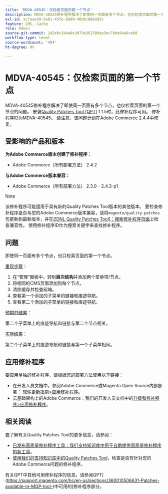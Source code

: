 ```yaml
---
title: 'MDVA-40545：仅检索页面的第一个节点'
description: MDVA-40545修补程序解决了即使同一页面有多个节点，也仅检索页面的第一个节点的问题。 安装[Quality Patches Tool (QPT)](/help/announcements/adobe-commerce-announcements/magento-quality-patches-released-new-tool-to-self-serve-quality-patches.md) 1.1.5后，即可使用此修补程序。 修补程序ID为MDVA-40545。 请注意，该问题计划在Adobe Commerce 2.4.4中修复。
exl-id: ac7aaed9-5e81-45fe-b699-40d9c086a05c
feature: CMS, Cache
role: Admin
source-git-commit: 1d2e0c1b4a8e3d79a362500ee3ec7bde84a6ce0d
workflow-type: tm+mt
source-wordcount: '454'
ht-degree: 0%

---
```


# MDVA-40545：仅检索页面的第一个节点

MDVA-40545修补程序解决了即使同一页面有多个节点，也仅检索页面的第一个节点的问题。 安装[Quality Patches Tool (QPT)](/help/announcements/adobe-commerce-announcements/magento-quality-patches-released-new-tool-to-self-serve-quality-patches.md) 1.1.5时，此修补程序可用。 修补程序ID为MDVA-40545。 请注意，该问题计划在Adobe Commerce 2.4.4中修复。

## 受影响的产品和版本

**为Adobe Commerce版本创建了修补程序：**

* Adobe Commerce（所有部署方法） 2.4.2

**与Adobe Commerce版本兼容：**

* Adobe Commerce（所有部署方法） 2.3.0 - 2.4.3-p1

>[!NOTE]
>
>该修补程序可能适用于具有新的Quality Patches Tool版本的其他版本。 要检查修补程序是否与您的Adobe Commerce版本兼容，请将`magento/quality-patches`包更新到最新版本，并在[[!DNL Quality Patches Tool]：搜索修补程序页面](https://devdocs.magento.com/quality-patches/tool.html#patch-grid)上检查兼容性。 使用修补程序ID作为搜索关键字来查找修补程序。

## 问题

即使同一页面有多个节点，也只检索页面的第一个节点。

<u>重现步骤</u>：

1. 在“管理”面板中，转到&#x200B;**层次结构**&#x200B;并添加两个菜单项/节点。
1. 将相同的CMS页面添加到每个节点。
1. 清除缓存并检查前端。
1. 查看第一个添加的子菜单的链接和痕迹导航。
1. 查看第二个添加的子菜单的链接和痕迹导航。

<u>预期的结果</u>：

第二个子菜单上的痕迹导航和链接与第二个节点相关。

<u>实际结果</u>：

第二个子菜单上的痕迹导航和链接与第一个子菜单相同。

## 应用修补程序

要应用单独的修补程序，请根据您的部署方法使用以下链接：

* 在开发人员文档中，参阅Adobe Commerce或Magento Open Source内部部署： [软件更新指南>应用修补程序](https://devdocs.magento.com/guides/v2.4/comp-mgr/patching/mqp.html)。
* 云基础架构上的Adobe Commerce：我们的开发人员文档中的[升级和修补程序>应用修补程序](https://devdocs.magento.com/cloud/project/project-patch.html)。

## 相关阅读

要了解有关Quality Patches Tool的更多信息，请参阅：

* [已发布高质量修补程序工具：我们支持知识库中用于自助提供高质量修补程序的新工具](/help/announcements/adobe-commerce-announcements/magento-quality-patches-released-new-tool-to-self-serve-quality-patches.md)。
* [使用我们的支持知识库中的Quality Patches Tool](/help/support-tools/patches-available-in-qpt-tool/check-patch-for-magento-issue-with-magento-quality-patches.md)，检查是否有针对您的Adobe Commerce问题的修补程序。

有关QPT中其他可用修补程序的信息，请参阅QPT](https://support.magento.com/hc/en-us/sections/360010506631-Patches-available-in-MQP-tool-)中可用的[修补程序部分。
